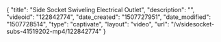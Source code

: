 {
    "title": "Side Socket Swiveling Electrical Outlet",
    "description": "",
    "videoid": "122842774",
    "date_created": "1507727951",
    "date_modified": "1507728514",
    "type": "captivate",
    "layout": "video",
    "url": "\/v\/sidesocket-subs-41519202-mp4\/122842774"
}